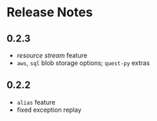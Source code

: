 # Release Notes

## 0.2.3

- *resource stream* feature
- `aws`, `sql` blob storage options; `quest-py` extras

## 0.2.2

- `alias` feature
- fixed exception replay